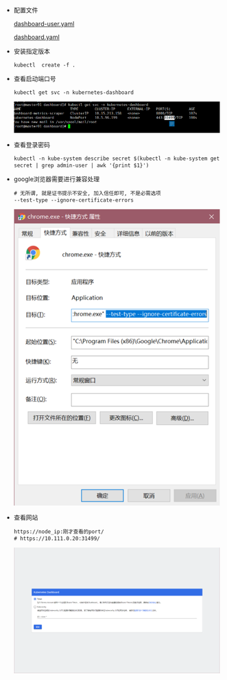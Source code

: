 * 配置文件

  [dashboard-user.yaml](.image/09-Dashboard%E5%AE%89%E8%A3%85/dashboard-user.yaml)

  [dashboard.yaml](.image/09-Dashboard%E5%AE%89%E8%A3%85/dashboard.yaml)

* 安装指定版本

  ```shell
  kubectl  create -f .
  ```

* 查看启动端口号

  ```shell
  kubectl get svc -n kubernetes-dashboard
  ```

  ![image-20221115181233519](.image/09-Dashboard%E5%AE%89%E8%A3%85/image-20221115181233519.png)

* 查看登录密码

  ```shell
  kubectl -n kube-system describe secret $(kubectl -n kube-system get secret | grep admin-user | awk '{print $1}')
  ```

* google浏览器需要进行兼容处理

  ```shell
  # 无所谓, 就是证书提示不安全, 加入信任即可, 不是必需选项
  --test-type --ignore-certificate-errors
  ```

  ![image-20221115181515218](.image/09-Dashboard%E5%AE%89%E8%A3%85/image-20221115181515218.png)

* 查看网站

  ```shell
  https://node_ip:刚才查看的port/
  # https://10.111.0.20:31499/
  ```

  ![image-20221115181845796](.image/09-Dashboard%E5%AE%89%E8%A3%85/image-20221115181845796.png)
